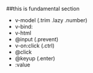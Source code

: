 ##this is fundamental section

- v-model (.trim .lazy .number)
- v-bind:
- v-html
- @input (.prevent)
- v-on:click (.ctrl)
- @click
- @keyup (.enter)
- :value
